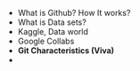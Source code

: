 - What is Github? How It works?
- What is Data sets?
- Kaggle, Data world
- Google Collabs
- **Git Characteristics (Viva)**
- 